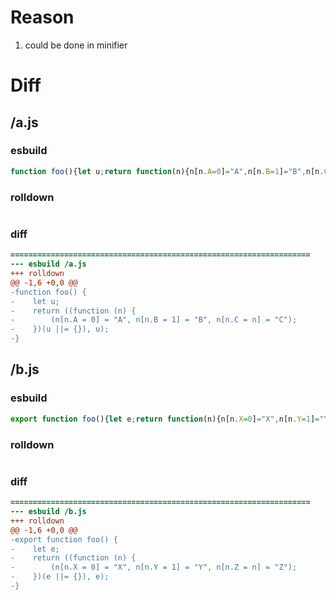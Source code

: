 # Reason
1. could be done in minifier
# Diff
## /a.js
### esbuild
```js
function foo(){let u;return function(n){n[n.A=0]="A",n[n.B=1]="B",n[n.C=n]="C"}(u||={}),u}
```
### rolldown
```js

```
### diff
```diff
===================================================================
--- esbuild	/a.js
+++ rolldown	
@@ -1,6 +0,0 @@
-function foo() {
-    let u;
-    return ((function (n) {
-        (n[n.A = 0] = "A", n[n.B = 1] = "B", n[n.C = n] = "C");
-    })(u ||= {}), u);
-}

```
## /b.js
### esbuild
```js
export function foo(){let e;return function(n){n[n.X=0]="X",n[n.Y=1]="Y",n[n.Z=n]="Z"}(e||={}),e}
```
### rolldown
```js

```
### diff
```diff
===================================================================
--- esbuild	/b.js
+++ rolldown	
@@ -1,6 +0,0 @@
-export function foo() {
-    let e;
-    return ((function (n) {
-        (n[n.X = 0] = "X", n[n.Y = 1] = "Y", n[n.Z = n] = "Z");
-    })(e ||= {}), e);
-}

```